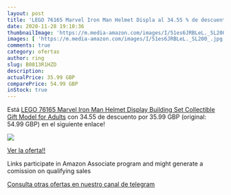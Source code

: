 ```yaml
---
layout: post
title: 'LEGO 76165 Marvel Iron Man Helmet Displa al 34.55 % de descuento'
date: 2020-11-28 19:10:36
thumbnailImage: 'https://m.media-amazon.com/images/I/51es6JRBLeL._SL200_.jpg'
images: [ 'https://m.media-amazon.com/images/I/51es6JRBLeL._SL200_.jpg' ]
comments: true
category: ofertas
author: ring
slug: B0813R1HZD
description:
actualPrice: 35.99 GBP
comparePrice: 54.99 GBP
inStock: true
---
```


Está [LEGO 76165 Marvel Iron Man Helmet Display Building Set  Collectible Gift Model for Adults](https://www.amazon.co.uk/dp/B0813R1HZD/?tag=tolees0a-21) con 34.55 de descuento por 35.99 GBP (original: 54.99 GBP) en el siguiente enlace!

[![](https://m.media-amazon.com/images/I/51es6JRBLeL._SL200_.jpg)](https://www.amazon.co.uk/dp/B0813R1HZD/?tag=tolees0a-21)

[Ver la oferta!!](https://www.amazon.co.uk/dp/B0813R1HZD/?tag=tolees0a-21)

Links participate in Amazon Associate program and might generate a comission on qualifying sales

[Consulta otras ofertas en nuestro canal de telegram](https://t.me/s/ofertas25)
